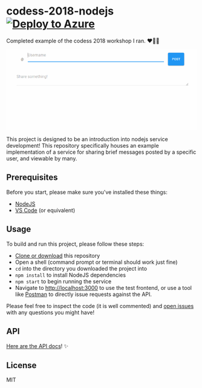 # codess-2018-nodejs [![Deploy to Azure](https://azuredeploy.net/deploybutton.png)](https://azuredeploy.net/)

Completed example of the codess 2018 workshop I ran. ❤️💙💚

![example gif](./example.gif)

This project is designed to be an introduction into nodejs service development! This repository specifically houses an example implementation of a service for sharing brief messages posted by a specific user, and viewable by many.

## Prerequisites

Before you start, please make sure you've installed these things:

* [NodeJS](https://nodejs.org/en/)
* [VS Code](https://code.visualstudio.com/) (or equivalent)

## Usage

To build and run this project, please follow these steps:

* [Clone or download](https://help.github.com/articles/cloning-a-repository/) this repository
* Open a shell (command prompt or terminal should work just fine)
* `cd` into the directory you downloaded the project into
* `npm install` to install NodeJS dependencies
* `npm start` to begin running the service
* Navigate to [http://localhost:3000](http://localhost:3000) to use the test frontend, or use a tool like [Postman](https://www.getpostman.com/) to directly issue requests against the API.

Please feel free to inspect the code (it is well commented) and [open issues](https://github.com/bengreenier/codess-2018-nodejs/issues) with any questions you might have!

## API

[Here are the API docs](https://rebilly.github.io/ReDoc/?url=https://raw.githubusercontent.com/bengreenier/codess-2018-nodejs/master/swagger.yaml)! :sparkles:


## License

MIT

